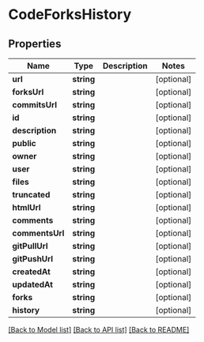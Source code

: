 # CodeForksHistory

## Properties
Name | Type | Description | Notes
------------ | ------------- | ------------- | -------------
**url** | **string** |  | [optional] 
**forksUrl** | **string** |  | [optional] 
**commitsUrl** | **string** |  | [optional] 
**id** | **string** |  | [optional] 
**description** | **string** |  | [optional] 
**public** | **string** |  | [optional] 
**owner** | **string** |  | [optional] 
**user** | **string** |  | [optional] 
**files** | **string** |  | [optional] 
**truncated** | **string** |  | [optional] 
**htmlUrl** | **string** |  | [optional] 
**comments** | **string** |  | [optional] 
**commentsUrl** | **string** |  | [optional] 
**gitPullUrl** | **string** |  | [optional] 
**gitPushUrl** | **string** |  | [optional] 
**createdAt** | **string** |  | [optional] 
**updatedAt** | **string** |  | [optional] 
**forks** | **string** |  | [optional] 
**history** | **string** |  | [optional] 

[[Back to Model list]](../../README.md#documentation-for-models) [[Back to API list]](../../README.md#documentation-for-api-endpoints) [[Back to README]](../../README.md)


